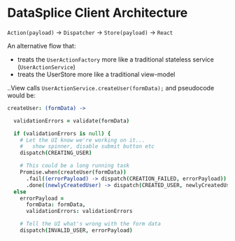 # DataSplice Client Architecture

`Action(payload)` -> `Dispatcher` -> `Store(payload)` -> `React`


An alternative flow that:

- treats the `UserActionFactory` more like a traditional stateless service (`UserActionService`)
- treats the UserStore more like a traditional view-model

..View calls `UserActionService.createUser(formData);` and pseudocode would be:

```coffeescript
createUser: (formData) ->

  validationErrors = validate(formData)

  if (validationErrors is null) {
    # Let the UI know we're working on it...
    #   show spinner, disable submit button etc
    dispatch(CREATING_USER)

    # This could be a long running task
    Promise.when(createUser(formData))
      .fail((errorPayload) -> dispatch(CREATION_FAILED, errorPayload))
      .done((newlyCreatedUser) -> dispatch(CREATED_USER, newlyCreatedUser))
  else
    errorPayload =
      formData: formData,
      validationErrors: validationErrors

    # Tell the UI what's wrong with the form data
    dispatch(INVALID_USER, errorPayload)
```
